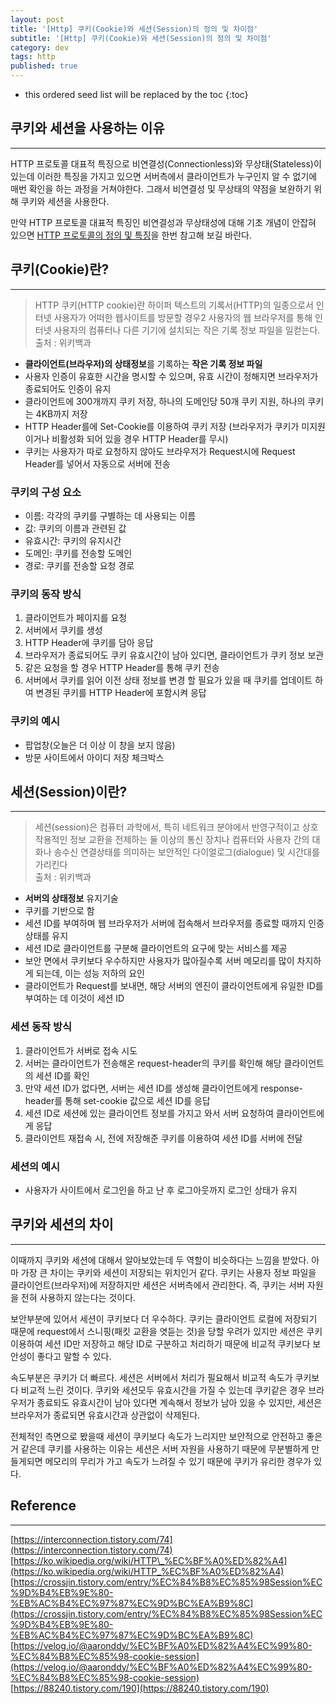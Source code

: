 ```yaml
---
layout: post
title: '[Http] 쿠키(Cookie)와 세션(Session)의 정의 및 차이점'
subtitle: '[Http] 쿠키(Cookie)와 세션(Session)의 정의 및 차이점'
category: dev
tags: http
published: true
---
```


<!-- prettier-ignore -->
* this ordered seed list will be replaced by the toc 
{:toc}

## 쿠키와 세션을 사용하는 이유

---

HTTP 프로토콜 대표적 특징으로 비연결성(Connectionless)와 무상태(Stateless)이 있는데 이러한 특징을 가지고 있으면 서버측에서 클라이언트가 누구인지 알 수 없기에 매번 확인을 하는 과정을 거쳐야한다. 그래서 비연결성 및 무상태의 약점을 보완하기 위해 쿠키와 세션을 사용한다.

만약 HTTP 프로토콜 대표적 특징인 비연결성과 무상태성에 대해 기초 개념이 안잡혀 있으면 [HTTP 프로토콜의 정의 및 특징](https://owni14.github.io/dev/http-04-what-is-http.html)을 한번 참고해 보길 바란다.

## 쿠키(Cookie)란?

---

> HTTP 쿠키(HTTP cookie)란 하이퍼 텍스트의 기록서(HTTP)의 일종으로서 인터넷 사용자가 어떠한 웹사이트를 방문할 경우2 사용자의 웹 브라우저를 통해 인터넷 사용자의 컴퓨터나 다른 기기에 설치되는 작은 기록 정보 파일을 일컫는다.  
> 출처 : 위키백과

- **클라이언트(브라우저)의 상태정보**를 기록하는 **작은 기록 정보 파일**
- 사용자 인증이 유효한 시간을 명시할 수 있으며, 유효 시간이 정해지면 브라우저가 종료되어도 인증이 유지
- 클라이언트에 300개까지 쿠키 저장, 하나의 도메인당 50개 쿠키 지원, 하나의 쿠키는 4KB까지 저장
- HTTP Header를에 Set-Cookie를 이용하여 쿠키 저장 (브라우저가 쿠키가 미지원이거나 비활성화 되어 있을 경우 HTTP Header를 무시)
- 쿠키는 사용자가 따로 요청하지 않아도 브라우저가 Request시에 Request Header를 넣어서 자동으로 서버에 전송

### 쿠키의 구성 요소

- 이름: 각각의 쿠키를 구별하는 데 사용되는 이름
- 값: 쿠키의 이름과 관련된 값
- 유효시간: 쿠키의 유지시간
- 도메인: 쿠키를 전송할 도메인
- 경로: 쿠키를 전송할 요청 경로

### 쿠키의 동작 방식

1. 클라이언트가 페이지를 요청
2. 서버에서 쿠키를 생성
3. HTTP Header에 쿠키를 담아 응답
4. 브라우저가 종료되어도 쿠키 유효시간이 남아 있디면, 클라이언트가 쿠키 정보 보관
5. 같은 요청을 할 경우 HTTP Header를 통해 쿠키 전송
6. 서버에서 쿠키를 읽어 이전 상태 정보를 변경 할 필요가 있을 때 쿠키를 업데이트 하여 변경된 쿠키를 HTTP Header에 포함시켜 응답

### 쿠키의 예시

- 팝업창(오늘은 더 이상 이 창을 보지 않음)
- 방문 사이트에서 아이디 저장 체크박스

## 세션(Session)이란?

---

> 세션(session)은 컴퓨터 과학에서, 특히 네트워크 분야에서 반영구적이고 상호작용적인 정보 교환을 전제하는 둘 이상의 통신 장치나 컴퓨터와 사용자 간의 대화나 송수신 연결상태를 의미하는 보안적인 다이얼로그(dialogue) 및 시간대를 가리킨다  
> 출처 : 위키백과

- **서버의 상태정보** 유지기술
- 쿠키를 기반으로 함
- 세션 ID를 부여하며 웹 브라우저가 서버에 접속해서 브라우저를 종료할 때까지 인증상태를 유지
- 세션 ID로 클라이언트를 구분해 클라이언트의 요구에 맞는 서비스를 제공
- 보안 면에서 쿠키보다 우수하지만 사용자가 많아질수록 서버 메모리를 많이 차지하게 되는데, 이는 성능 저하의 요인
- 클라이언트가 Request를 보내면, 해당 서버의 엔진이 클라이언트에게 유일한 ID를 부여하는 데 이것이 세션 ID

### 세션 동작 방식

1. 클라이언트가 서버로 접속 시도
2. 서버는 클라이언트가 전송해온 request-header의 쿠키를 확인해 해당 클라이언트의 세션 ID를 확인
3. 만약 세션 ID가 없다면, 서버는 세션 ID를 생성해 클라이언트에게 response-header를 통해 set-cookie 값으로 세션 ID를 응답
4. 세션 ID로 세션에 있는 클라이언트 정보를 가지고 와서 서버 요청하여 클라이언트에게 응답
5. 클라이언트 재접속 시, 전에 저장해준 쿠키를 이용하여 세션 ID를 서버에 전달

### 세션의 예시

- 사용자가 사이트에서 로그인을 하고 난 후 로그아웃까지 로그인 상태가 유지

## 쿠키와 세션의 차이

---

이때까지 쿠키와 세션에 대해서 알아보았는데 두 역할이 비슷하다는 느낌을 받았다. 아마 가장 큰 차이는 쿠키와 세션이 저장되는 위치인거 같다. 쿠키는 사용자 정보 파일을 클라이언트(브라우저)에 저장하지만 세션은 서버측에서 관리한다. 즉, 쿠키는 서버 자원을 전혀 사용하지 않는다는 것이다.

보안부분에 있어서 세션이 쿠키보다 더 우수하다. 쿠키는 클라이언트 로컬에 저장되기 때문에 request에서 스니핑(패킷 교환을 엿듣는 것)을 당할 우려가 있지만 세션은 쿠키 이용하여 세션 ID만 저장하고 해당 ID로 구분하고 처리하기 때문에 비교적 쿠키보다 보안성이 좋다고 말할 수 있다.

속도부분은 쿠키가 더 빠르다. 세션은 서버에서 처리가 필요해서 비교적 속도가 쿠키보다 비교적 느린 것이다. 쿠키와 세션모두 유효시간을 가질 수 있는데 쿠키같은 경우 브라우저가 종료되도 유효시간이 남아 있다면 계속해서 정보가 남아 있을 수 있지만, 세션은 브라우저가 종료되면 유효시간과 상관없이 삭제된다.

전체적인 측면으로 봤을때 세션이 쿠키보다 속도가 느리지만 보안적으로 안전하고 좋은거 같은데 쿠키를 사용하는 이유는 세션은 서버 자원을 사용하기 때문에 무분별하게 만들게되면 메모리의 무리가 가고 속도가 느려질 수 있기 때문에 쿠키가 유리한 경우가 있다.

## Reference

---

[https://interconnection.tistory.com/74](https://interconnection.tistory.com/74)  
[https://ko.wikipedia.org/wiki/HTTP\_%EC%BF%A0%ED%82%A4](https://ko.wikipedia.org/wiki/HTTP_%EC%BF%A0%ED%82%A4)  
[https://crossjin.tistory.com/entry/%EC%84%B8%EC%85%98Session%EC%9D%B4%EB%9E%80-%EB%AC%B4%EC%97%87%EC%9D%BC%EA%B9%8C](https://crossjin.tistory.com/entry/%EC%84%B8%EC%85%98Session%EC%9D%B4%EB%9E%80-%EB%AC%B4%EC%97%87%EC%9D%BC%EA%B9%8C)  
[https://velog.io/@aaronddy/%EC%BF%A0%ED%82%A4%EC%99%80-%EC%84%B8%EC%85%98-cookie-session](https://velog.io/@aaronddy/%EC%BF%A0%ED%82%A4%EC%99%80-%EC%84%B8%EC%85%98-cookie-session)
[https://88240.tistory.com/190](https://88240.tistory.com/190)
